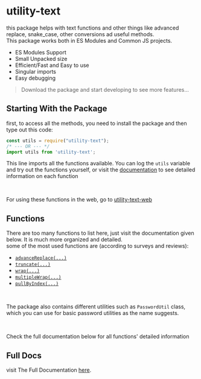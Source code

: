 # utility-text
this package helps with text functions and other things like advanced replace, snake_case, other conversions ad useful methods.
<br>This package works both in ES Modules and Common JS projects.

- ES Modules Support
- Small Unpacked size
- Efficient/Fast and Easy to use
- Singular imports
- Easy debugging

> Download the package and start developing to see more features...

## Starting With the Package
first, to access all the methods, you need to install the package and then type out this code:
```js
const utils = require("utility-text");
/* --- OR --- */
import utils from 'utility-text';
```
This line imports all the functions available. You can log the `utils` variable and try out the functions yourself, or visit the <a href="https://utility-text.vercel.app">documentation</a> to see detailed information on each function

<br>

For using these functions in the web, go to [utility-text-web](https://npmjs.com/package/utility-text-web)

## Functions
There are too many functions to list here, just visit the documentation given below. It is much more organized and detailed.
<br>
some of the most used functions are (according to surveys and reviews):

- <a href="https://utility-text.vercel.app/docs/advanceReplace">`advanceReplace(...)`</a> 
- <a href="https://utility-text.vercel.app/docs/truncate">`truncate(...)`</a>
- <a href="https://utility-text.vercel.app/docs/wrap">`wrap(...)`</a>
- <a href="https://utility-text.vercel.app/docs/multipleWrap">`multipleWrap(...)`</a>
- <a href="https://utility-text.vercel.app/docs/pullByIndex">`pullByIndex(...)`</a>

<br>

The package also contains different utilities such as `PasswordUtil` class, which you can use for basic password utilities as the name suggests.

<br>

Check the full documentation below for all functions' detailed information

## Full Docs
visit The Full Documentation <a href="https://utility-text.vercel.app">here</a>. 
